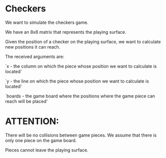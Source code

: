 # Checkers

We want to simulate the checkers game.

We have an 8x8 matrix that represents the playing surface.

Given the position of a checker on the playing surface, we want to calculate new positions it can reach.

The received arguments are:

`x - the column on which the piece whose position we want to calculate is located'

`y - the line on which the piece whose position we want to calculate is located'

`boards - the game board where the positions where the game piece can reach will be placed'



# ATTENTION:

There will be no collisions between game pieces. We assume that there is only one piece on the game board.

Pieces cannot leave the playing surface.